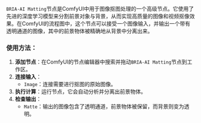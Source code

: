 `BRIA-AI Matting`节点是ComfyUI中用于图像抠图处理的一个高级节点。它使用了先进的深度学习模型来分割前景对象与背景，从而实现高质量的图像和视频抠像效果。在ComfyUI的流程图中，这个节点可以接受一个图像输入，并输出一个带有透明通道的图像，其中的前景物体被精确地从背景中分离出来。

### 使用方法：

1. **添加节点**：在ComfyUI的节点编辑器中搜索并拖动`BRIA-AI Matting`节点到工作区。
2. **连接输入**：
    - `Image`：连接需要进行抠图的原始图像。
3. **执行计算**：运行节点，它会自动分析并分离出前景物体。
4. **检查输出**：
    - `Matte`：输出的图像包含了透明通道，前景物体被保留，而背景则变为透明。